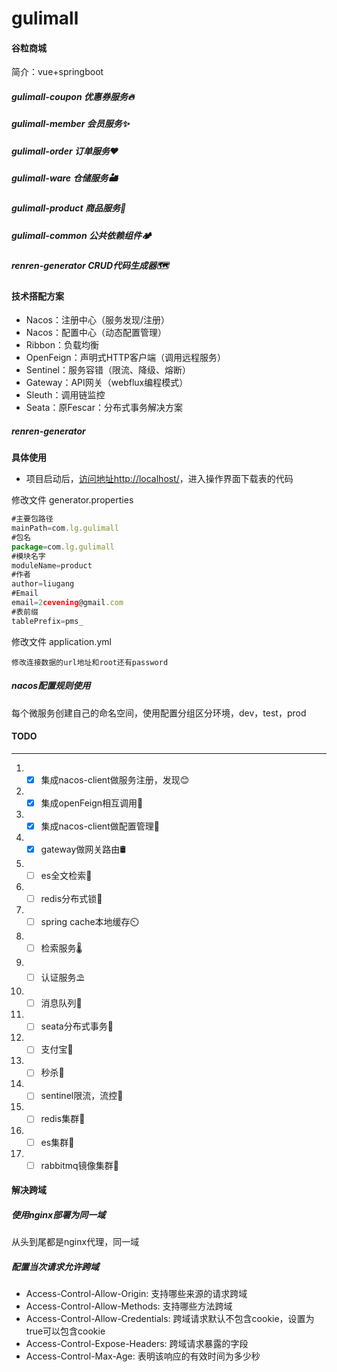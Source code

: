# gulimall
#### 谷粒商城
简介：vue+springboot
##### gulimall-coupon 优惠券服务🔥
##### gulimall-member 会员服务✨
##### gulimall-order 订单服务❤️
##### gulimall-ware 仓储服务🏜️
##### gulimall-product 商品服务🌋
##### gulimall-common 公共依赖组件🏕️
##### renren-generator CRUD代码生成器🗺️

#### 技术搭配方案
* Nacos：注册中心（服务发现/注册）
* Nacos：配置中心（动态配置管理）
* Ribbon：负载均衡
* OpenFeign：声明式HTTP客户端（调用远程服务）
* Sentinel：服务容错（限流、降级、熔断）
* Gateway：API网关（webflux编程模式）
* Sleuth：调用链监控
* Seata：原Fescar：分布式事务解决方案

##### renren-generator
**具体使用**
- 项目启动后，[访问地址http://localhost/](http://localhost/)，进入操作界面下载表的代码

修改文件 generator.properties
```js
#主要包路径
mainPath=com.lg.gulimall
#包名
package=com.lg.gulimall
#模块名字
moduleName=product
#作者
author=liugang
#Email
email=2cevening@gmail.com
#表前缀
tablePrefix=pms_
```
修改文件 application.yml
```aidl
修改连接数据的url地址和root还有password
```
##### nacos配置规则使用
每个微服务创建自己的命名空间，使用配置分组区分环境，dev，test，prod  


#### TODO
***
1. - [x] 集成nacos-client做服务注册，发现😊
2. - [x] 集成openFeign相互调用🦠
3. - [x] 集成nacos-client做配置管理🧫
4. - [x] gateway做网关路由🛢️
5. - [ ] es全文检索🧭
6. - [ ] redis分布式锁🎊
7. - [ ] spring cache本地缓存⏲️
8. - [ ] 检索服务🌡️
9. - [ ] 认证服务⛱️
10. - [ ] 消息队列🎐
11. - [ ] seata分布式事务🎀
12. - [ ] 支付宝🍹
13. - [ ] 秒杀💚
13. - [ ] sentinel限流，流控🌱
13. - [ ] redis集群🥗
13. - [ ] es集群🥬
13. - [ ] rabbitmq镜像集群🍺

#### 解决跨域
##### 使用nginx部署为同一域
从头到尾都是nginx代理，同一域
##### 配置当次请求允许跨域
* Access-Control-Allow-Origin: 支持哪些来源的请求跨域
* Access-Control-Allow-Methods: 支持哪些方法跨域
* Access-Control-Allow-Credentials: 跨域请求默认不包含cookie，设置为true可以包含cookie
* Access-Control-Expose-Headers: 跨域请求暴露的字段
* Access-Control-Max-Age: 表明该响应的有效时间为多少秒